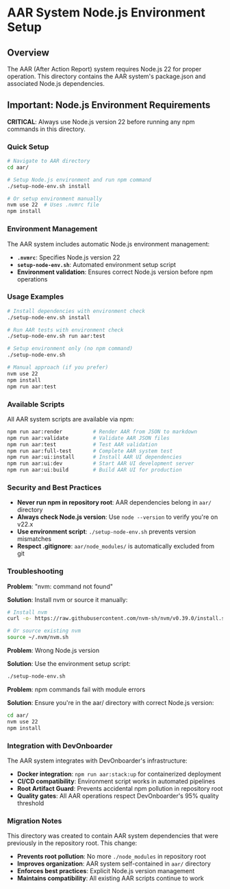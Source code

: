 # AAR System Node.js Environment Setup

## Overview

The AAR (After Action Report) system requires Node.js 22 for proper operation. This directory contains the AAR system's package.json and associated Node.js dependencies.

## Important: Node.js Environment Requirements

**CRITICAL**: Always use Node.js version 22 before running any npm commands in this directory.

### Quick Setup

```bash
# Navigate to AAR directory
cd aar/

# Setup Node.js environment and run npm command
./setup-node-env.sh install

# Or setup environment manually
nvm use 22  # Uses .nvmrc file
npm install
```

### Environment Management

The AAR system includes automatic Node.js environment management:

- **`.nvmrc`**: Specifies Node.js version 22
- **`setup-node-env.sh`**: Automated environment setup script
- **Environment validation**: Ensures correct Node.js version before npm operations

### Usage Examples

```bash
# Install dependencies with environment check
./setup-node-env.sh install

# Run AAR tests with environment check
./setup-node-env.sh run aar:test

# Setup environment only (no npm command)
./setup-node-env.sh

# Manual approach (if you prefer)
nvm use 22
npm install
npm run aar:test
```

### Available Scripts

All AAR system scripts are available via npm:

```bash
npm run aar:render          # Render AAR from JSON to markdown
npm run aar:validate        # Validate AAR JSON files
npm run aar:test            # Test AAR validation
npm run aar:full-test       # Complete AAR system test
npm run aar:ui:install      # Install AAR UI dependencies
npm run aar:ui:dev          # Start AAR UI development server
npm run aar:ui:build        # Build AAR UI for production
```

### Security and Best Practices

- **Never run npm in repository root**: AAR dependencies belong in `aar/` directory
- **Always check Node.js version**: Use `node --version` to verify you're on v22.x
- **Use environment script**: `./setup-node-env.sh` prevents version mismatches
- **Respect .gitignore**: `aar/node_modules/` is automatically excluded from git

### Troubleshooting

**Problem**: "nvm: command not found"

**Solution**: Install nvm or source it manually:

```bash
# Install nvm
curl -o- https://raw.githubusercontent.com/nvm-sh/nvm/v0.39.0/install.sh | bash

# Or source existing nvm
source ~/.nvm/nvm.sh
```

**Problem**: Wrong Node.js version

**Solution**: Use the environment setup script:

```bash
./setup-node-env.sh
```

**Problem**: npm commands fail with module errors

**Solution**: Ensure you're in the aar/ directory with correct Node.js version:

```bash
cd aar/
nvm use 22
npm install
```

### Integration with DevOnboarder

The AAR system integrates with DevOnboarder's infrastructure:

- **Docker integration**: `npm run aar:stack:up` for containerized deployment
- **CI/CD compatibility**: Environment script works in automated pipelines
- **Root Artifact Guard**: Prevents accidental npm pollution in repository root
- **Quality gates**: All AAR operations respect DevOnboarder's 95% quality threshold

### Migration Notes

This directory was created to contain AAR system dependencies that were previously in the repository root. This change:

- **Prevents root pollution**: No more `./node_modules` in repository root
- **Improves organization**: AAR system self-contained in `aar/` directory
- **Enforces best practices**: Explicit Node.js version management
- **Maintains compatibility**: All existing AAR scripts continue to work
